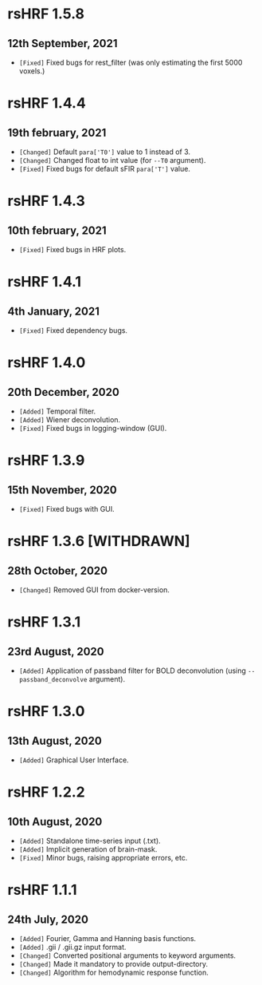 # rsHRF 1.5.8
## 12th September, 2021
* `[Fixed]` Fixed bugs for rest_filter (was only estimating the first 5000 voxels.)

# rsHRF 1.4.4
## 19th february, 2021
*  `[Changed]` Default `para['T0']` value to 1 instead of 3.
*  `[Changed]` Changed float to int value (for `--T0` argument).
*  `[Fixed]` Fixed bugs for default sFIR `para['T']` value.


# rsHRF 1.4.3
## 10th february, 2021
*  `[Fixed]` Fixed bugs in HRF plots.

# rsHRF 1.4.1
## 4th January, 2021
*  `[Fixed]` Fixed dependency bugs.

# rsHRF 1.4.0
## 20th December, 2020
*  `[Added]` Temporal filter.
*  `[Added]` Wiener deconvolution.
*  `[Fixed]` Fixed bugs in logging-window (GUI).
# rsHRF 1.3.9
## 15th November, 2020
* `[Fixed]` Fixed bugs with GUI.

# rsHRF 1.3.6 [WITHDRAWN]
## 28th October, 2020
* `[Changed]` Removed GUI from docker-version.

# rsHRF 1.3.1
## 23rd August, 2020
*  `[Added]` Application of passband filter for BOLD deconvolution (using `--passband_deconvolve` argument).

# rsHRF 1.3.0
## 13th August, 2020
* `[Added]` Graphical User Interface.

# rsHRF 1.2.2
## 10th August, 2020

* `[Added]` Standalone time-series input (.txt).
* `[Added]` Implicit generation of brain-mask.
* `[Fixed]` Minor bugs, raising appropriate errors, etc.

# rsHRF 1.1.1
## 24th July, 2020

* `[Added]` Fourier, Gamma and Hanning basis functions.
* `[Added]` .gii / .gii.gz input format.
* `[Changed]` Converted positional arguments to keyword arguments.
* `[Changed]` Made it mandatory to provide output-directory.
* `[Changed]` Algorithm for hemodynamic response function.
